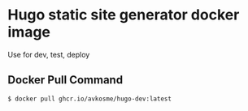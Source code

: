 # Hugo static site generator docker image

Use for dev, test, deploy

## Docker Pull Command

```
$ docker pull ghcr.io/avkosme/hugo-dev:latest
```
